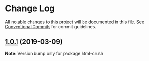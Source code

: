 # Change Log

All notable changes to this project will be documented in this file.
See [Conventional Commits](https://conventionalcommits.org) for commit guidelines.

## [1.0.1](https://gitlab.com/codsen/codsen/compare/html-crush@1.0.0...html-crush@1.0.1) (2019-03-09)

**Note:** Version bump only for package html-crush
